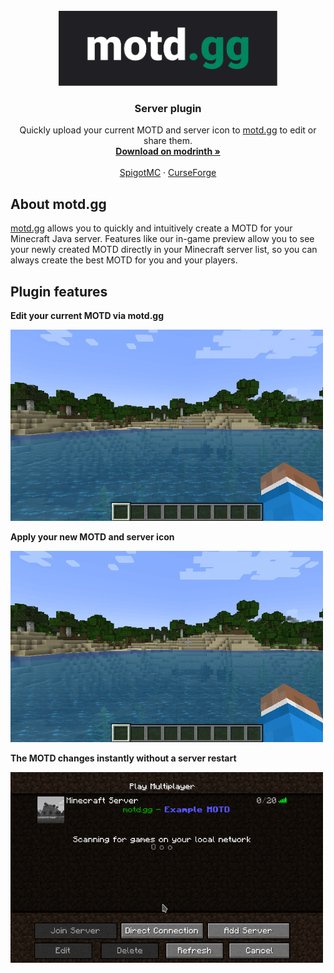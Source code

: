 <br />
<div align="center">
  <a href="https://motd.gg">
    <img src="img/logo.svg" alt="Logo" width="350" height="120">
  </a>

  <h3 align="center">Server plugin</h3>

  <p align="center">
    Quickly upload your current MOTD and server icon to <a href="https://motd.gg" target="_blank">motd.gg</a> to edit or share them.
    <br />
    <a href="https://modrinth.com/plugin/motdgg" target="_blank"><strong>Download on modrinth »</strong></a>
    <br />
    <br />
    <a href="https://www.spigotmc.org/resources/motd-gg.106501" target="_blank">SpigotMC</a>
    ·
    <a href="https://www.curseforge.com/minecraft/bukkit-plugins/motd-gg" target="_blank">CurseForge</a>
  </p>
</div>


## About motd.gg

<a href="https://motd.gg" target="_blank">motd.gg</a> allows you to quickly and intuitively create a MOTD for your Minecraft Java server. Features like our in-game preview allow you to see your newly created MOTD directly in your Minecraft server list, so you can always create the best MOTD for you and your players.

## Plugin features

**Edit your current MOTD via motd.gg**

<img src="img/open-editor.gif" alt="Logo" width="500">

**Apply your new MOTD and server icon**

<img src="img/apply-changes.gif" alt="Logo" width="500">


**The MOTD changes instantly without a server restart**

<img src="img/apply-instant.gif" alt="Logo" width="500">
